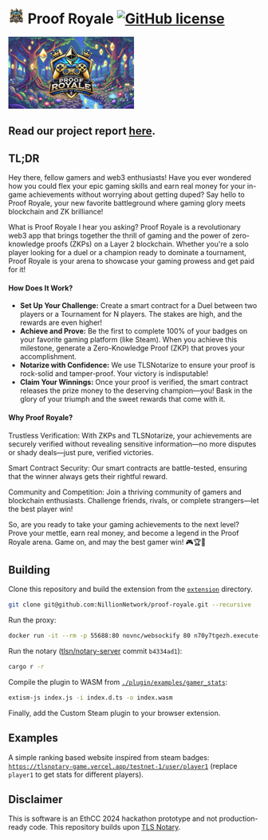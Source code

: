 #  <img src="https://github.com/NillionNetwork/proof-royale/blob/main/proof-royale.png" width="32"/> Proof Royale [![GitHub license](https://img.shields.io/badge/license-MIT-blue.svg)](https://github.com/NillionNetwork/proof-royale/blob/main/LICENSE)

<p align="left"><img width="50%" src="https://github.com/NillionNetwork/proof-royale/blob/main/cover.png" alt="Proof Royale Cover" /></p>

Read our project report [here](https://docs.google.com/document/d/1juoU7RD7-urofX8dAf53D0tXLY2ndc_NGEQiAxdk8HY/edit?usp=sharing).
--------------------------------------------------------------------------------

## TL;DR
Hey there, fellow gamers and web3 enthusiasts! Have you ever wondered how you could flex your epic gaming skills and earn real money for your in-game achievements without worrying about getting duped? Say hello to Proof Royale, your new favorite battleground where gaming glory meets blockchain and ZK brilliance!

What is Proof Royale I hear you asking? Proof Royale is a revolutionary web3 app that brings together the thrill of gaming and the power of zero-knowledge proofs (ZKPs) on a Layer 2 blockchain. Whether you're a solo player looking for a duel or a champion ready to dominate a tournament, Proof Royale is your arena to showcase your gaming prowess and get paid for it!

#### How Does It Work?
* **Set Up Your Challenge:** Create a smart contract for a Duel between two players or a Tournament for N players. The stakes are high, and the rewards are even higher!
* **Achieve and Prove:** Be the first to complete 100% of your badges on your favorite gaming platform (like Steam). When you achieve this milestone, generate a Zero-Knowledge Proof (ZKP) that proves your accomplishment.
* **Notarize with Confidence:** We use TLSNotarize to ensure your proof is rock-solid and tamper-proof. Your victory is indisputable!
* **Claim Your Winnings:** Once your proof is verified, the smart contract releases the prize money to the deserving champion—you! Bask in the glory of your triumph and the sweet rewards that come with it.

####  Why Proof Royale?
Trustless Verification: With ZKPs and TLSNotarize, your achievements are securely verified without revealing sensitive information—no more disputes or shady deals—just pure, verified victories.

Smart Contract Security: Our smart contracts are battle-tested, ensuring that the winner always gets their rightful reward.

Community and Competition: Join a thriving community of gamers and blockchain enthusiasts. Challenge friends, rivals, or complete strangers—let the best player win!

So, are you ready to take your gaming achievements to the next level? Prove your mettle, earn real money, and become a legend in the Proof Royale arena. Game on, and may the best gamer win! 🎮🏆🚀

## Building

Clone this repository and build the extension from the [`extension`](./extension) directory.
```bash
git clone git@github.com:NillionNetwork/proof-royale.git --recursive
```

Run the proxy:
```bash
docker run -it --rm -p 55688:80 novnc/websockify 80 n70y7tgezh.execute-api.eu-west-1.amazonaws.com:443
```

Run the notary ([tlsn/notary-server](https://github.com/tlsnotary/tlsn) commit `b4334ad1`):
```bash
cargo r -r
```

Compile the plugin to WASM from [`./plugin/examples/gamer_stats`](./plugin/examples/gamer_stats):
```bash
extism-js index.js -i index.d.ts -o index.wasm
```

Finally, add the Custom Steam plugin to your browser extension.


## Examples

A simple ranking based website inspired from steam badges: [`https://tlsnotary-game.vercel.app/testnet-1/user/player1`](https://tlsnotary-game.vercel.app/testnet-1/user/player1) (replace `player1` to get stats for different players).

## Disclaimer
This is software is an EthCC 2024 hackathon prototype and not production-ready code.
This repository builds upon [TLS Notary](https://tlsnotary.org/).
